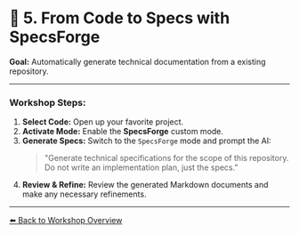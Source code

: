 # 📄 5. From Code to Specs with SpecsForge

**Goal:** Automatically generate technical documentation from a existing repository.

---

### Workshop Steps:

1.  **Select Code:** Open up your favorite project.
2.  **Activate Mode:** Enable the **SpecsForge** custom mode.
3.  **Generate Specs:** Switch to the `SpecsForge` mode and prompt the AI:
    > "Generate technical specifications for the scope of this repository. Do not write an implementation plan, just the specs."
4.  **Review & Refine:** Review the generated Markdown documents and make any necessary refinements.

---
[⬅️ Back to Workshop Overview](../README.md)
